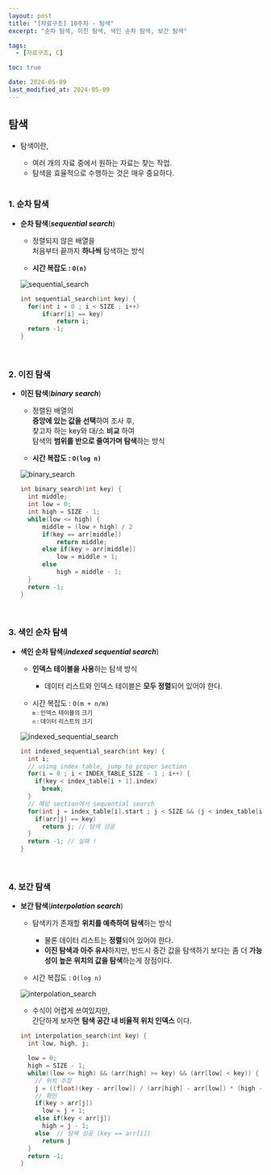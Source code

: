```yaml
---
layout: post
title: "[자료구조] 10주차 - 탐색"
excerpt: "순차 탐색, 이진 탐색, 색인 순차 탐색, 보간 탐색"

tags:
  - [자료구조, C]

toc: true

date: 2024-05-09
last_modified_at: 2024-05-09
---
```

## 탐색
- 탐색이란,
  - 여러 개의 자료 중에서 원하는 자료는 찾는 작업.
  - 탐색을 효율적으로 수행하는 것은 매우 중요하다.  

  <br>

### 1. 순차 탐색
- **순차 탐색**(***sequential search***)

  - 정렬되지 않은 배열을  
  처음부터 끝까지 **하나씩** 탐색하는 방식

  - **시간 복잡도 : `O(n)`**  

  ![sequential_search][def]  

  ```c
  int sequential_search(int key) {
    for(int i = 0 ; i < SIZE ; i++)
        if(arr[i] == key)
            return i;
    return -1;
  }
  ```

  <br>

### 2. 이진 탐색
- **이진 탐색**(***binary search***)

  - 정렬된 배열의  
  **중앙에 있는 값을 선택**하여 조사 후,  
  찾고자 하는 key와 대/소 **비교** 하여  
  탐색의 **범위를 반으로 줄여가며 탐색**하는 방식  

  - **시간 복잡도 : `O(log n)`**

  ![binary_search][def2]

  ```c
  int binary_search(int key) {
    int middle;
    int low = 0;
    int high = SIZE - 1;
    while(low <= high) {
        middle = (low + high) / 2
        if(key == arr[middle])
            return middle;
        else if(key > arr[middle])
            low = middle + 1;
        else
            high = middle - 1;
    }
    return -1;
  }
  ```  

  <br>

### 3. 색인 순차 탐색
- **색인 순차 탐색**(***indexed sequential search***)

  - **인덱스 테이블을 사용**하는 탐색 방식  
    - 데이터 리스트와 인덱스 테이블은 **모두 정렬**되어 있어야 한다.  

  - 시간 복잡도 : `O(m + n/m)`  
  <sub>`m` : 인덱스 테이블의 크기</sub>  
  <sub>`n` : 데이터 리스트의 크기</sub>  

  ![indexed_sequential_search][def3]

  ```c
  int indexed_sequential_search(int key) {
    int i;
    // using index table, jump to proper section
    for(i = 0 ; i < INDEX_TABLE_SIZE - 1 ; i++) {
      if(key < index_table[i + 1].index)
        break;
    }
    // 해당 section에서 sequential search
    for(int j = index_table[i].start ; j < SIZE && (j < index_table[i + 1].start || i == INDEX_TABLE_SIZE - 1) ; j++) {
      if(arr[j] == key)
        return j; // 탐색 성공
    }
    return -1; // 실패 !
  }
  ```

  <br>

### 4. 보간 탐색
- **보간 탐색**(***interpolation search***)  

  - 탐색키가 존재할 **위치를 예측하여 탐색**하는 방식  
    - 물론 데이터 리스트는 **정렬**되어 있어야 한다.
    - **이진 탐색과 아주 유사**하지만, 
    반드시 중간 값을 탐색하기 보다는 좀 더 **가능성이 높은 위치의 값을 탐색**하는게 장점이다.

  - 시간 복잡도 : `O(log n)`  

  ![interpolation_search][def4]  
    - 수식이 어렵게 쓰여있지만,  
    간단하게 보자면 **탐색 공간 내 비율적 위치 인덱스** 이다.  

  ```c
  int interpolation_search(int key) {
    int low, high, j;

    low = 0;
    high = SIZE - 1;
    while((low <= high) && (arr[high] >= key) && (arr[low] < key)) {
      // 위치 추정
      j = ((float)(key - arr[low]) / (arr[high] - arr[low]) * (high - low)) + low;
      // 확인
      if(key > arr[j])
        low = j + 1;
      else if(key < arr[j])
        high = j - 1;
      else  // 탐색 성공 (key == arr[i])
        return j
    }
    return -1;
  }
  ```


[def]: https://i.imgur.com/4srXIlb.png
[def2]: https://i.imgur.com/O8ORHPg.png
[def3]: https://i.imgur.com/aA6LCMf.png
[def4]: https://i.imgur.com/Gyi5Ae6.png